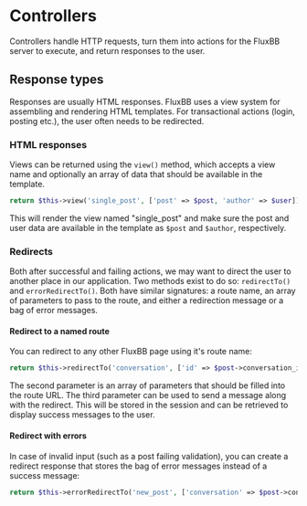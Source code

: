 # Controllers

Controllers handle HTTP requests, turn them into actions for the FluxBB server to execute, and return responses to the user.

## Response types

Responses are usually HTML responses. FluxBB uses a view system for assembling and rendering HTML templates. For transactional actions (login, posting etc.), the user often needs to be redirected.

### HTML responses
Views can be returned using the `view()` method, which accepts a view name and optionally an array of data that should be available in the template.

```php
return $this->view('single_post', ['post' => $post, 'author' => $user]);
```

This will render the view named "single_post" and make sure the post and user data are available in the template as `$post` and `$author`, respectively.

### Redirects
Both after successful and failing actions, we may want to direct the user to another place in our application. Two methods exist to do so: `redirectTo()` and `errorRedirectTo()`. Both have similar signatures: a route name, an array of parameters to pass to the route, and either a redirection message or a bag of error messages.

#### Redirect to a named route

You can redirect to any other FluxBB page using it's route name:

```php
return $this->redirectTo('conversation', ['id' => $post->conversation_id], 'Post created');
```

The second parameter is an array of parameters that should be filled into the route URL. The third parameter can be used to send a message along with the redirect. This will be stored in the session and can be retrieved to display success messages to the user.

#### Redirect with errors

In case of invalid input (such as a post failing validation), you can create a redirect response that stores the bag of error messages instead of a success message:

```php
return $this->errorRedirectTo('new_post', ['conversation' => $post->conversation_id], $errors);
```
